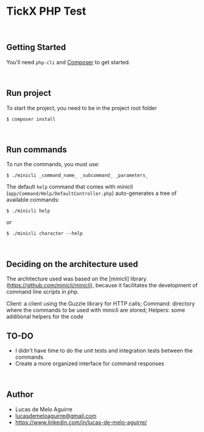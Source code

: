 # TickX PHP Test

<br>

## Getting Started

You'll need `php-cli` and [Composer](https://getcomposer.org/) to get started.

<br>

## Run project
To start the project, you need to be in the project root folder

```shell
$ composer install
```

<br>

## Run commands
To run the commands, you must use: 
```shell
$ ./minicli _command_name_ _subcommand_ _parameters_
```
The default `help` command that comes with minicli (`app/Command/Help/DefaultController.php`) auto-generates a tree of available commands:
```shell
$ ./minicli help
```
_or_
```shell
$ ./minicli character --help
```

<br>

## Deciding on the architecture used
The architecture used was based on the [minicli] library (https://github.com/minicli/minicli), because it facilitates the development of command line scripts in php.

Client: a client using the Guzzle library for HTTP calls;
Command: directory where the commands to be used with minicli are stored;
Helpers: some additional helpers for the code

## TO-DO
- I didn't have time to do the unit tests and integration tests between the commands
- Create a more organized interface for command responses

<br>

## Author
- Lucas de Melo Aguirre
- lucasdemeloaguirre@gmail.com
- https://www.linkedin.com/in/lucas-de-melo-aguirre/
